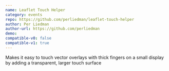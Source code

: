 ```yaml
---
name: Leaflet Touch Helper
category: events
repo: https://github.com/perliedman/leaflet-touch-helper
author: Per Liedman
author-url: https://github.com/perliedman
demo: 
compatible-v0: false
compatible-v1: true
---
```


Makes it easy to touch vector overlays with thick fingers on a small display by adding a transparent, larger touch surface
